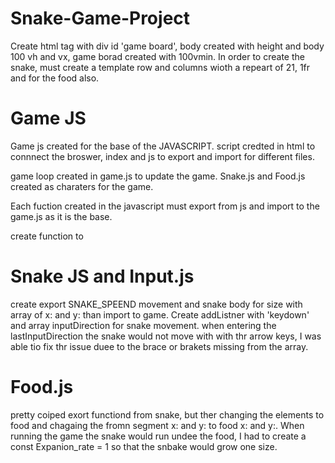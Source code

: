 # Snake-Game-Project
Create html tag with div id 'game board', body created with height and body 100 vh and vx, game borad created with 100vmin. In order to create the snake, must create a template row and columns wioth a repeart of 21, 1fr and for the food also.
# Game JS
Game js created for the base of the JAVASCRIPT. script credted in html to connnect the broswer, index and js to export and import for different files.

game loop created in game.js to update the game. Snake.js and Food.js created as charaters for the game.

Each fuction created in the javascript must export from js and import to the game.js as it is the base.

create function to

# Snake JS and Input.js
create export SNAKE_SPEEND movement and snake body for size with array of x: and y: than import to game. Create addListner with 'keydown' and array inputDirection for snake movement. when  entering the lastInputDirection the snake would not move with with thr arrow keys, I was able tio fix thr issue duee to the brace or brakets missing from the array.


# Food.js
pretty coiped exort functiond from snake, but ther changing the elements to food and chagaing the fromn segment x: and y: to food x: and y:. When running the game the snake would run undee the food, I had to create a const Expanion_rate = 1 so that the snbake would grow one size.